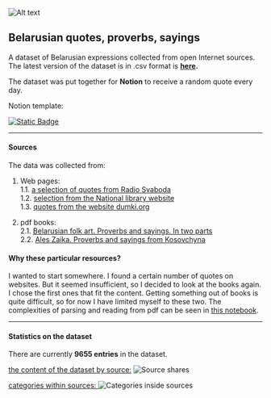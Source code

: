 ![Alt text](imgs/wordcloud_categories.png)


## Belarusian quotes, proverbs, sayings
A dataset of Belarusian expressions collected from open Internet sources.  
The latest version of the dataset is in .csv format is **[here](data/full_df_v_0.1.csv).**

The dataset was put together for **Notion** to receive a random quote every day.
<br>

Notion template:

[![Static Badge](https://img.shields.io/badge/Notion-Public_template-red?style=for-the-badge)](https://aulasau.notion.site/20768d1595884bf7bb41a74964f3953c)

---
#### Sources
The data was collected from:
1. Web pages:  
   1.1. [a selection of quotes from Radio Svaboda](https://www.svaboda.org/a/24255332.html)  
1.2. [selection from the National library website](https://www.nlb.by/by/infarmatsyynyya-resursy/elektronnyya-infarmatsyynyya-resursy/resursy-natsyyanalnay-bibliyateki-belarusi/virtualnyya-praekty-vysta-ki-i-kalektsyi/virtualnyya-praekty-bibliyateki/klasiki-susvetnay-litaratury-yanka-kupala-i-yakub-/vyslo-i-vykazvanni-afaryzmy-belaruskikh-pesnyaro )  
1.3. [quotes from the website dumki.org ](dumki.org )

3. pdf books:  
2.1. [Belarusian folk art. Proverbs and sayings. In two parts](https://kamunikat.org/prykazki-i-prymawki-post-46436 )  
2.2. [Ales Zaika. Proverbs and sayings from Kosovchyna](https://knihi.com/Ales_Zajka/Prykazki_i_prymauki_z_Kosauscyny.html )

#### Why these particular resources?

I wanted to start somewhere. I found a certain number of quotes on websites. But it seemed insufficient, so I decided to look at the books again. I chose the first ones that fit the content. 
Getting something out of books is quite difficult, so for now I have limited myself to these two.
The complexities of parsing and reading from pdf can be seen in [this notebook](pdf_quotes_scraping.ipynb).

---
#### Statistics on the dataset

There are currently **9655 entries** in the dataset.

<ins>the content of the dataset by source:</ins>
![Source shares](imgs/general_stats.png)

<Ins>categories within sources: </ins>
![Categories inside sources](imgs/category_ratio_squares.png)
